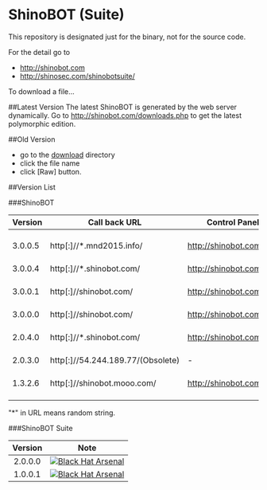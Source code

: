 # ShinoBOT (Suite)

This repository is designated just for the binary, not for the source code.  

For the detail go to
* http://shinobot.com
* http://shinosec.com/shinobotsuite/


To download a file...

##Latest Version
The latest ShinoBOT is generated by the web server dynamically.
Go to http://shinobot.com/downloads.php to get the latest polymorphic edition.


##Old Version
* go to the [download](https://github.com/Sh1n0g1/ShinoBOT/tree/master/download) directory
* click the file name
* click [Raw] button.


##Version List


###ShinoBOT


| Version 	|            Call back URL	       |  Control Panel              |Note|
|-----------|----------------------------------|-----------------------------|----|
| 3.0.0.5   | http[:]//*.mnd2015.info/         | http://shinobot.com/        |[![Black Hat Arsenal](https://www.toolswatch.org/badges/arsenal/2015.svg)](https://www.blackhat.com/us-15/arsenal.html)|
| 3.0.0.4   | http[:]//*.shinobot.com/         | http://shinobot.com/        |    |
| 3.0.0.1   | http[:]//shinobot.com/           | http://shinobot.com/        |[![Black Hat Arsenal](https://www.toolswatch.org/badges/arsenal/2015.svg)](https://www.blackhat.com/asia-15/arsenal.html)|
| 3.0.0.0   | http[:]//shinobot.com/           | http://shinobot.com/        |    |
| 2.0.4.0   | http[:]//*.shinobot.com/         | http://shinobot.com/old/    |[![Black Hat Arsenal](https://www.toolswatch.org/badges/arsenal/2014.svg)](https://www.blackhat.com/us-14/arsenal.html)|
| 2.0.3.0   | http[:]//54.244.189.77/(Obsolete)| -                           |
| 1.3.2.6 	| http[:]//shinobot.mooo.com/	     | http://shinobot.com/old/    |[![Black Hat Arsenal](https://www.toolswatch.org/badges/arsenal/2013.svg)](http://www.blackhat.com/us-13/arsenal.html)|

"*" in URL means random string.

###ShinoBOT Suite

| Version    | Note |
|:----------:|------|
| 2.0.0.0    |[![Black Hat Arsenal](https://www.toolswatch.org/badges/arsenal/2015.svg)](https://www.blackhat.com/asia-15/arsenal.html)|
| 1.0.0.1    |[![Black Hat Arsenal](https://www.toolswatch.org/badges/arsenal/2014.svg)](https://www.blackhat.com/us-14/arsenal.html)|

